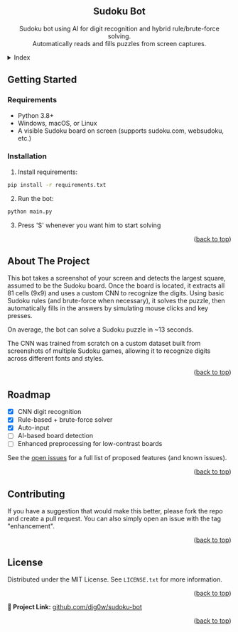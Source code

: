 <!-- PROJECT LOGO -->
<br />
<div align="center">
  <h2 align="center">Sudoku Bot</h2>

  <p align="center">
    Sudoku bot using AI for digit recognition and hybrid rule/brute-force solving.
    <br />
    Automatically reads and fills puzzles from screen captures.
  </p>
</div>



<!-- Index -->
<details>
  <summary>Index</summary>
  <ol>
    <li>
      <a href="#getting-started">Getting Started</a>
      <ul>
        <li><a href="#requirements">Requirements</a></li>
        <li><a href="#installation">Installation</a></li>
      </ul>
    </li>
    <li>
      <a href="#about-the-project">About The Project</a>
    </li>
    <li><a href="#roadmap">Roadmap</a></li>
    <li><a href="#contributing">Contributing</a></li>
    <li><a href="#license">License</a></li>
  </ol>
</details>


<!-- GETTING STARTED -->
## Getting Started

### Requirements
- Python 3.8+
- Windows, macOS, or Linux
- A visible Sudoku board on screen (supports sudoku.com, websudoku, etc.)


### Installation

1. Install requirements:
  ```sh
  pip install -r requirements.txt
  ```

2. Run the bot:
  ```sh
  python main.py
  ```

3. Press 'S' whenever you want him to start solving


<p align="right">(<a href="#Sudoku-Bot">back to top</a>)</p>



<!-- ABOUT THE PROJECT -->
## About The Project

This bot takes a screenshot of your screen and detects the largest square, assumed to be the Sudoku board.
Once the board is located, it extracts all 81 cells (9x9) and uses a custom CNN to recognize the digits.
Using basic Sudoku rules (and brute-force when necessary), it solves the puzzle, then automatically fills in the answers by simulating mouse clicks and key presses.

On average, the bot can solve a Sudoku puzzle in ~13 seconds.

The CNN was trained from scratch on a custom dataset built from screenshots of multiple Sudoku games, allowing it to recognize digits across different fonts and styles.

<p align="right">(<a href="#readme-top">back to top</a>)</p>



<!-- ROADMAP -->
## Roadmap

- [x] CNN digit recognition
- [x] Rule-based + brute-force solver
- [x] Auto-input
- [ ] AI-based board detection
- [ ] Enhanced preprocessing for low-contrast boards

See the [open issues](https://github.com/dig0w/sudoku-bot/issues) for a full list of proposed features (and known issues).

<p align="right">(<a href="#readme-top">back to top</a>)</p>



<!-- CONTRIBUTING -->
## Contributing

If you have a suggestion that would make this better, please fork the repo and create a pull request. You can also simply open an issue with the tag "enhancement".

<p align="right">(<a href="#readme-top">back to top</a>)</p>



<!-- LICENSE -->
## License

Distributed under the MIT License. See `LICENSE.txt` for more information.

<p align="right">(<a href="#readme-top">back to top</a>)</p>



**🔗 Project Link:** [github.com/dig0w/sudoku-bot](https://github.com/dig0w/sudoku-bot)

<p align="right">(<a href="#readme-top">back to top</a>)</p>
